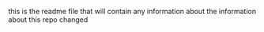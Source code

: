 this is the readme file that will contain any information about the
information about this repo
changed
